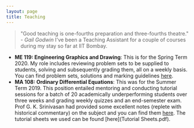 ```yaml
---
layout: page
title: Teaching
---
```

> "Good teaching is one-fourths preparation and three-fourths theatre."   
> \- _Gail Godwin_
I've been a Teaching Assistant for a couple of courses during my stay so far at IIT Bombay.
* **ME 119: Engineering Graphics and Drawing**: This is for the Spring Term 2020. My role includes reviewing problem sets to be supplied to students, solving and subsequently grading them, all on a weekly basis. You can find problem sets, solutions and marking guidelines [here](bit.ly/ME-119).
* **MA 108: Ordinary Differential Equations**: This was for the Summer Term 2019. This position entailed mentoring and conducting tutorial sessions for a batch of 20 academically underperforming students over three weeks and grading weekly quizzes and an end-semester exam. Prof G. K. Srinivasan had provided some excellent notes (replete with historical commentary) on the subject and you can find them [here](Notes.pdf). The tutorial sheets we used can be found [here](Tutorial Sheets.pdf).
